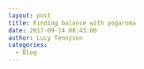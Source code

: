 ```yaml
---
layout: post
title: Finding balance with yogaroma
date: 2017-09-14 08:43:00
author: Lucy Tennyson
categories:
  - Blog
---
```

